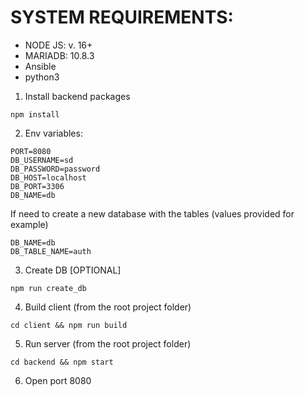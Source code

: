 # SYSTEM REQUIREMENTS:
- NODE JS: v. 16+
- MARIADB:  10.8.3
- Ansible
- python3

1. Install backend packages
```
npm install
```
2. Env variables:
```
PORT=8080
DB_USERNAME=sd
DB_PASSWORD=password
DB_HOST=localhost
DB_PORT=3306
DB_NAME=db
```
If need to create a new database with the tables (values provided for example)
```
DB_NAME=db
DB_TABLE_NAME=auth
```

3. Create DB [OPTIONAL]
```
npm run create_db
```
4. Build client (from the root project folder)
```
cd client && npm run build
```
5. Run server (from the root project folder)
```
cd backend && npm start 
```
6. Open port 8080

